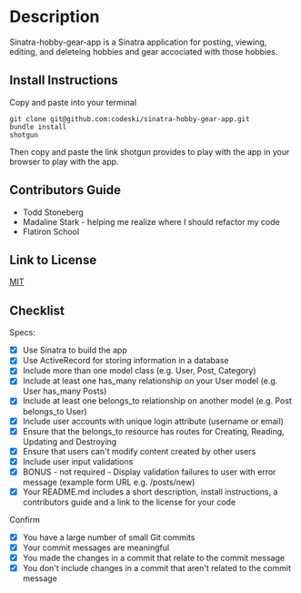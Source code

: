# Description
Sinatra-hobby-gear-app is a Sinatra application for posting, viewing, editing, and deleteing hobbies and gear accociated with those hobbies.  

## Install Instructions
Copy and paste into your terminal
```
git clone git@github.com:codeski/sinatra-hobby-gear-app.git
bundle install
shotgun
```
Then copy and paste the link shotgun provides to play with the app in your browser to play with the app. 

## Contributors Guide
- Todd Stoneberg
- Madaline Stark - helping me realize where I should refactor my code
- Flatiron School

## Link to License
[MIT](https://choosealicense.com/licenses/mit/)

## Checklist
Specs:
- [x] Use Sinatra to build the app
- [x] Use ActiveRecord for storing information in a database
- [x] Include more than one model class (e.g. User, Post, Category)
- [x] Include at least one has_many relationship on your User model (e.g. User has_many Posts)
- [x] Include at least one belongs_to relationship on another model (e.g. Post belongs_to User)
- [x] Include user accounts with unique login attribute (username or email)
- [x] Ensure that the belongs_to resource has routes for Creating, Reading, Updating and Destroying
- [x] Ensure that users can't modify content created by other users
- [x] Include user input validations
- [x] BONUS - not required - Display validation failures to user with error message (example form URL e.g. /posts/new)
- [x] Your README.md includes a short description, install instructions, a contributors guide and a link to the license for your code

Confirm
- [x] You have a large number of small Git commits
- [x] Your commit messages are meaningful
- [x] You made the changes in a commit that relate to the commit message
- [x] You don't include changes in a commit that aren't related to the commit message
